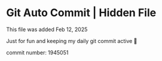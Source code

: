 # Git Auto Commit | Hidden File

This file was added Feb 12, 2025

Just for fun and keeping my daily git commit active 🤪

commit number: 1945051
